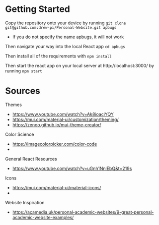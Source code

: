 # Getting Started

Copy the repository onto your device by running ```git clone git@github.com:drew-pi/Personal-Website.git apbugs```
- If you do not specify the name apbugs, it will not work

Then navigate your way into the local React app ```cd apbugs```

Then install all of the requirements with ```npm install```

Then start the react app on your local server at http://localhost:3000/ by running ```npm start```

# Sources

Themes
 - https://www.youtube.com/watch?v=Ak8ioaciYQY
 - https://mui.com/material-ui/customization/theming/
 - https://zenoo.github.io/mui-theme-creator/

 Color Science
 - https://imagecolorpicker.com/color-code
 - 

General React Resources
 - https://www.youtube.com/watch?v=uGnh1NnlEbQ&t=219s
 
Icons
 - https://mui.com/material-ui/material-icons/
 - 

Website Inspiration
 - https://acamedia.uk/personal-academic-websites/9-great-personal-academic-website-examples/

